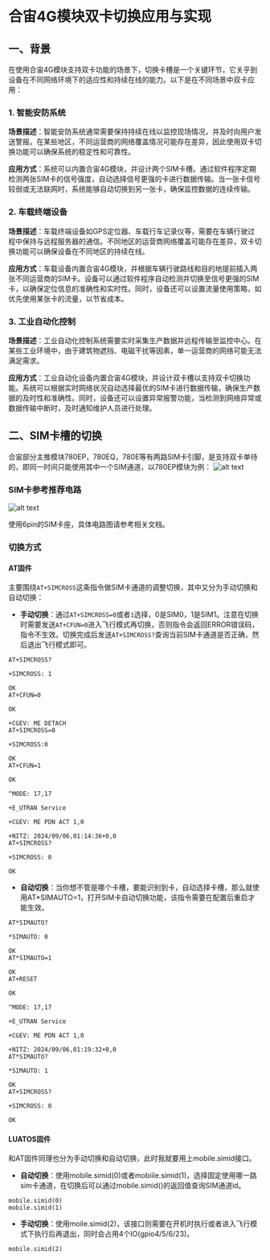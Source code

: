 # 合宙4G模块双卡切换应用与实现

## 一、背景

在使用合宙4G模块支持双卡功能的场景下，切换卡槽是一个关键环节，它关乎到设备在不同网络环境下的适应性和持续在线的能力。以下是在不同场景中双卡应用：

### 1. 智能安防系统

**场景描述**：智能安防系统通常需要保持持续在线以监控现场情况，并及时向用户发送警报。在某些地区，不同运营商的网络覆盖情况可能存在差异，因此使用双卡切换功能可以确保系统的稳定性和可靠性。

**应用方式**：系统可以内置合宙4G模块，并设计两个SIM卡槽。通过软件程序定期检测两张SIM卡的信号强度，自动选择信号更强的卡进行数据传输。当一张卡信号较弱或无法联网时，系统能够自动切换到另一张卡，确保监控数据的连续传输。

### 2. 车载终端设备

**场景描述**：车载终端设备如GPS定位器、车载行车记录仪等，需要在车辆行驶过程中保持与远程服务器的通信。不同地区的运营商网络覆盖可能存在差异，双卡切换功能可以确保设备在不同地区的持续在线。

**应用方式**：车载设备内置合宙4G模块，并根据车辆行驶路线和目的地提前插入两张不同运营商的SIM卡。设备可以通过软件程序自动检测并切换至信号更强的SIM卡，以确保定位信息的准确性和实时性。同时，设备还可以设置流量使用策略，如优先使用某张卡的流量，以节省成本。

### 3. 工业自动化控制

**场景描述**：工业自动化控制系统需要实时采集生产数据并远程传输至监控中心。在某些工业环境中，由于建筑物遮挡、电磁干扰等因素，单一运营商的网络可能无法满足需求。

**应用方式**：工业自动化设备内置合宙4G模块，并设计双卡槽以支持双卡切换功能。系统可以根据实时网络状况自动选择最优的SIM卡进行数据传输，确保生产数据的及时性和准确性。同时，设备还可以设置异常报警功能，当检测到网络异常或数据传输中断时，及时通知维护人员进行处理。

## 二、SIM卡槽的切换

合宙部分主推模块780EP，780EQ，780E等有两路SIM卡引脚，是支持双卡单待的，即同一时间只能使用其中一个SIM通道，以780EP模块为例：
![alt text](image_17256013739013.png)

### SIM卡参考推荐电路
![alt text](image_1725601561606.png)

使用6pin的SIM卡座，具体电路图请参考相关文档。

### 切换方式

#### AT固件

主要围绕`AT+SIMCROSS`这条指令做SIM卡通道的调整切换，其中又分为手动切换和自动切换：

- **手动切换**：通过`AT+SIMCROSS=0`或者`1`选择，0是SIM0，1是SIM1。注意在切换时需要发送`AT+CFUN=0`进入飞行模式再切换，否则指令会返回ERROR错误码，指令不生效。切换完成后发送`AT+SIMCROSS?`查询当前SIM卡通道是否正确，然后退出飞行模式即可。
```
AT+SIMCROSS?

+SIMCROSS: 1

OK
AT+CFUN=0

OK

+CGEV: ME DETACH
AT+SIMCROSS=0

+SIMCROSS:0

OK
AT+CFUN=1

OK

^MODE: 17,17

+E_UTRAN Service

+CGEV: ME PDN ACT 1,0

+NITZ: 2024/09/06,01:14:36+0,0
AT+SIMCROSS?

+SIMCROSS: 0

OK
```
- **自动切换**：当你想不管是哪个卡槽，要能识别到卡，自动选择卡槽，那么就使用AT*SIMAUTO=1，打开SIM卡自动切换功能，该指令需要在配置后重启才能生效。
```
AT*SIMAUTO?

*SIMAUTO: 0

OK
AT*SIMAUTO=1

OK
AT+RESET

OK

^MODE: 17,17

+E_UTRAN Service

+CGEV: ME PDN ACT 1,0

+NITZ: 2024/09/06,01:19:32+0,0
AT*SIMAUTO?

*SIMAUTO: 1

OK
AT+SIMCROSS?

+SIMCROSS: 0

OK
```
#### LUATOS固件

和AT固件同理也分为手动切换和自动切换，此时我就要用上mobile.simid接口。

- **自动切换**：使用mobile.simid(0)或者mobiile.simid(1)，选择固定使用哪一路sim卡通道，在切换后可以通过mobile.simid()的返回值查询SIM通道id。
```
mobile.simid(0)
mobile.simid(1)
```
- **手动切换**：使用moile.simid(2)，该接口则需要在开机时执行或者进入飞行模式下执行后再退出，同时会占用4个IO(gpio4/5/6/23)。
```
mobile.simid(2)
```
